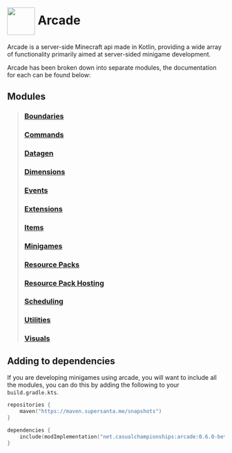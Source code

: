 # <img src="./src/main/resources/assets/icon.png" align="center" width="64px"/> Arcade


Arcade is a server-side Minecraft api made in Kotlin, providing
a wide array of functionality primarily aimed at server-sided
minigame development.

Arcade has been broken down into separate modules, the documentation
for each can be found below:

## Modules

> ### [Boundaries](docs/arcade-boundaries/getting-started.md)
> ### [Commands](./docs/arcade-commands/getting-started.md)
> ### [Datagen](./docs/arcade-datagen/getting-started.md)
> ### [Dimensions](./docs/arcade-dimensions/getting-started.md)
> ### [Events](docs/arcade-events-server/getting-started.md)
> ### [Extensions](./docs/arcade-extensions/getting-started.md)
> ### [Items](./docs/arcade-items/getting-started.md)
> ### [Minigames](./docs/arcade-minigames/getting-started.md)
> ### [Resource Packs](./docs/arcade-resource-pack/getting-started.md)
> ### [Resource Pack Hosting](./docs/arcade-resource-pack-host/getting-started.md)
> ### [Scheduling](./docs/arcade-scheduler/getting-started.md)
> ### [Utilities](./docs/arcade-utils/getting-started.md)
> ### [Visuals](./docs/arcade-visuals/getting-started.md)

## Adding to dependencies

If you are developing minigames using arcade, you will want to include
all the modules, you can do this by adding the following to your
`build.gradle.kts`.

```kts
repositories {
    maven("https://maven.supersanta.me/snapshots")
}

dependencies {
    include(modImplementation("net.casualchampionships:arcade:0.6.0-beta.15+1.21.8")!!)
}
```



